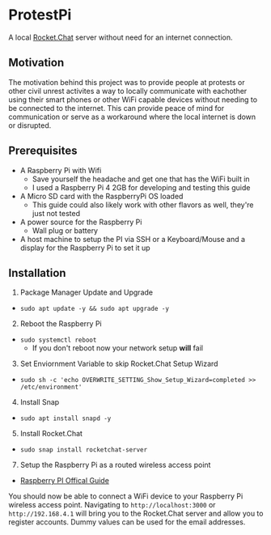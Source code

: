 # ProtestPi

A local [Rocket.Chat](https://rocket.chat/) server without need for an internet connection.

## Motivation 

The motivation behind this project was to provide people at protests or other civil unrest activites a way to locally communicate with eachother using their smart phones or other WiFi capable devices without needing to be connected to the internet. This can provide peace of mind for communication or serve as a workaround where the local internet is down or disrupted.

## Prerequisites

* A Raspberry Pi with Wifi
  * Save yourself the headache and get one that has the WiFi built in
  * I used a Raspberry Pi 4 2GB for developing and testing this guide
* A Micro SD card with the RaspberryPi OS loaded
  * This guide could also likely work with other flavors as well, they're just not tested
* A power source for the Raspberry Pi
  * Wall plug or battery
* A host machine to setup the PI via SSH or a Keyboard/Mouse and a display for the Raspberry Pi to set it up

## Installation

1. Package Manager Update and Upgrade
  * `sudo apt update -y && sudo apt upgrade -y`
2. Reboot the Raspberry Pi
  * `sudo systemctl reboot`
    * If you don't reboot now your network setup **will** fail
3. Set Enviornment Variable to skip Rocket.Chat Setup Wizard
  * `sudo sh -c 'echo OVERWRITE_SETTING_Show_Setup_Wizard=completed >> /etc/environment'`
4. Install Snap
  * `sudo apt install snapd -y`
5. Install Rocket.Chat
  * `sudo snap install rocketchat-server`
7. Setup the Raspberry Pi as a routed wireless access point
  * [Raspberry PI Offical Guide](https://www.raspberrypi.org/documentation/configuration/wireless/access-point-routed.md)

You should now be able to connect a WiFi device to your Raspberry Pi wireless access point. Navigating to `http://localhost:3000` or `http://192.168.4.1` will bring you to the Rocket.Chat server and allow you to register accounts. Dummy values can be used for the email addresses. 
